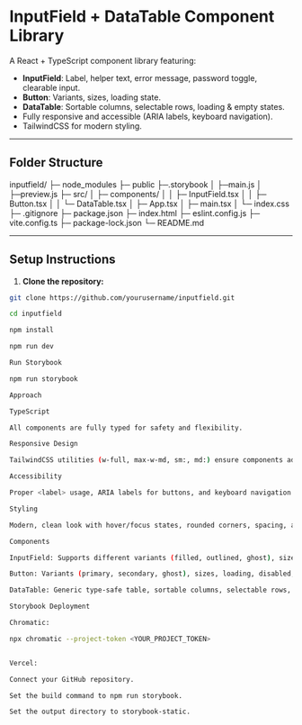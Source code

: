 # InputField + DataTable Component Library

A React + TypeScript component library featuring:

- **InputField**: Label, helper text, error message, password toggle, clearable input.
- **Button**: Variants, sizes, loading state.
- **DataTable**: Sortable columns, selectable rows, loading & empty states.
- Fully responsive and accessible (ARIA labels, keyboard navigation).
- TailwindCSS for modern styling.

---

## Folder Structure

inputfield/
├─ node_modules
├─ public
├─.storybook
│  ├─main.js
│  ├─preview.js
├─ src/
│  ├─ components/
│  │  ├─ InputField.tsx
│  │  ├─ Button.tsx
│  │  └─ DataTable.tsx
│  ├─ App.tsx
│  ├─ main.tsx
│  └─ index.css
├─ .gitignore
├─ package.json
├─ index.html
├─ eslint.config.js
├─ vite.config.ts
├─ package-lock.json
└─ README.md



---

## Setup Instructions

1. **Clone the repository:**

```bash
git clone https://github.com/yourusername/inputfield.git

cd inputfield

npm install

npm run dev

Run Storybook

npm run storybook

Approach

TypeScript

All components are fully typed for safety and flexibility.

Responsive Design

TailwindCSS utilities (w-full, max-w-md, sm:, md:) ensure components adapt to different screen sizes.

Accessibility

Proper <label> usage, ARIA labels for buttons, and keyboard navigation support for DataTable.

Styling

Modern, clean look with hover/focus states, rounded corners, spacing, and dark/light text support.

Components

InputField: Supports different variants (filled, outlined, ghost), sizes (sm, md, lg), loading, disabled, password toggle, and clearable input.

Button: Variants (primary, secondary, ghost), sizes, loading, disabled, accessible.

DataTable: Generic type-safe table, sortable columns, selectable rows, loading state, empty state.

Storybook Deployment

Chromatic:

npx chromatic --project-token <YOUR_PROJECT_TOKEN>


Vercel:

Connect your GitHub repository.

Set the build command to npm run storybook.

Set the output directory to storybook-static.
